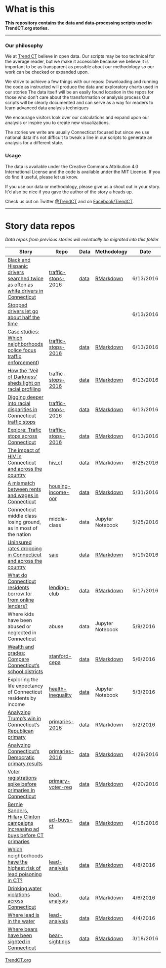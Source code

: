 # What is this

**This repository contains the data and data-processing scripts used in TrendCT.org stories.**

---

### Our philosophy
We at [Trend CT](http://www.trendct.org) believe in open data. Our scripts may be too technical for the average reader, but we make it accessible because we believe it is important to be as transparent as possible about our methodology so our work can be checked or expanded upon.

We strive to achieve a few things with our repos:
Downloading and running the code as instructed will produce the data and exploratory charts used in our stories
The data itself will be an easily found location in the repos for those who don't care about the transformation or analysis process
Our scripts will be clearly documented and can serve as a way for readers to learn advanced data analysis techniques

We encourage visitors look over our calculations and expand upon our analysis or inspire you to create new visualizations. 

The stories we write are usually Connecticut focused but since we use national data it's not difficult to tweak a line in our scripts to generate an analysis for a different state.

### Usage

The data is available under the Creative Commons Attribution 4.0 International License and the code is available under the MIT License. If you do find it useful, please let us know.

If you use our data or methodology, please give us a shout out in your story. It'd also be nice if you gave the author of the story a heads up.

Check us out on Twitter [@TrendCT](http://www.twitter.com/trendct) and on [Facebook/TrendCT](https://www.facebook.com/trendct/).

---

# Story data repos


*Data repos from previous stories will eventually be migrated into this folder*

|  **Story** | **Repo** | **Data** | **Methodology** | **Date** |
|  ------ | ------ | ------ | ------ | ------ |
|  [Black and Hispanic drivers searched twice as often as white drivers in Connecticut](http://trafficstops.trendct.org/story/black-hispanic-drivers-searched-twice-as-often-as-white-drivers-in-connecticut/) | [traffic-stops-2016](https://github.com/trendct/data/tree/master/2016/06/traffic-stops-2016) | [data](https://github.com/trendct/data/tree/master/2016/06/traffic-stops-2016/data) | [RMarkdown](http://trendct.github.io/data/2016/06/traffic-stops-2016/search_contraband.html) | 6/13/2016 |
|  [Stopped drivers let go about half the time](http://trafficstops.trendct.org/story/stopped-drivers-let-go-about-half-the-time/) |  |  |  | 6/13/2016 |
|  [Case studies: Which neighborhoods police focus traffic enforcement](http://trafficstops.trendct.org/story/case-studies-which-neighborhoods-police-focus-traffic-enforcement/)) | [traffic-stops-2016](https://github.com/trendct/data/tree/master/2016/06/traffic-stops-2016) | [data](https://github.com/trendct/data/tree/master/2016/06/traffic-stops-2016/data) | [RMarkdown](http://trendct.github.io/data/2016/06/traffic-stops-2016/location_analysis.html) | 6/13/2016 |
|  [How the 'Veil of Darkness' sheds light on racial profiling](http://trafficstops.trendct.org/story/how-veil-of-darkness-sheds-light-on-racial-profiling/) | [traffic-stops-2016](https://github.com/trendct/data/tree/master/2016/06/traffic-stops-2016) | [data](https://github.com/trendct/data/tree/master/2016/06/traffic-stops-2016/data) | [RMarkdown](http://trendct.github.io/data/2016/06/traffic-stops-2016/veil2.html) | 6/13/2016 |
|  [Digging deeper into racial disparities in Connecticut traffic stops](http://trafficstops.trendct.org/story/digging-deeper-into-racial-disparities-in-ct-traffic-stops/) | [traffic-stops-2016](https://github.com/trendct/data/tree/master/2016/06/traffic-stops-2016) | [data](https://github.com/trendct/data/tree/master/2016/06/traffic-stops-2016/data) | [RMarkdown](http://trendct.github.io/data/2016/06/traffic-stops-2016/story1.html) | 6/13/2016 |
|  [Explore: Trafic stops across Connecticut](http://trafficstops.trendct.org/data/) | [traffic-stops-2016](https://github.com/trendct/data/tree/master/2016/06/traffic-stops-2016) | [data](https://github.com/trendct/data/tree/master/2016/06/traffic-stops-2016/data) | [RMarkdown](http://trendct.github.io/data/2016/06/traffic-stops-2016/mockup.html) | 6/13/2016 |
|  [The impact of HIV in Connecticut and across the country](http://trendct.org/2016/06/28/the-impact-of-hiv-in-connecticut-and-across-the-country/) | [hiv_ct](https://github.com/trendct/data/tree/master/2016/06/hiv_ct) | [data](https://github.com/trendct/data/tree/master/2016/06/hiv_ct/data) | [RMarkdown](http://trendct.github.io/data/2016/06/hiv_ct/) | 6/28/2016 |
|  [A mismatch between rents and wages in Connecticut](http://trendct.org/2016/05/31/the-increasingly-high-cost-of-housing-in-connecticut/) | [housing-income-oor](https://github.com/trendct/data/tree/master/2016/05/housing-income-oor) | [data](https://github.com/trendct/data/tree/master/2016/05/housing-income-oor/data) | [RMarkdown](http://trendct.github.io/data/2016/05/housing-income-oor/) | 5/31/2016 |
|  Connecticut middle class losing ground, as in most of the nation | middle-class | data | Jupyter Notebook | 5/25/2016 |
|  [Uninsured rates dropping in Connecticut and across the country](http://trendct.org/2016/05/19/uninsured-rates-dropping-in-connecticut) | [saie](https://github.com/trendct/data/tree/master/2016/05/sahie) | [data](https://github.com/trendct/data/tree/master/2016/05/sahie/data) | [RMarkdown](http://trendct.github.io/data/2016/05/sahie/) | 5/19/2016 |
|  [What do Connecticut residents borrow for from online lenders?](http://trendct.org/2016/05/17/what-people-took-out-loans-for-in-connecticut) | [lending-club](https://github.com/trendct/data/tree/master/2016/05/stanford-cepa) | [data](https://github.com/trendct/data/tree/master/2016/05/stanford-cepa/data) | [RMarkdown](http://trendct.github.io/data/2016/05/lending-club/) | 5/17/2016 |
|  Where kids have been abused or neglected in Connecticut | abuse | data | Jupyter Notebook | 5/9/2016 |
|  [Wealth and grades: Compare Connecticut’s school districts](http://trendct.org/2016/05/06/wealth-and-grades-compare-connecticuts-school-districts/) | [stanford-cepa](https://github.com/trendct/data/tree/master/2016/05/stanford-cepa) | [data](https://github.com/trendct/data/tree/master/2016/05/stanford-cepa/data) | [RMarkdown](http://trendct.github.io/data/2016/05/stanford-cepa/) | 5/6/2016 |
|  Exploring the life expectancy of Connecticut residents by income | [health-inequality](https://github.com/trendct/data/tree/master/2016/04/health-inequality) | [data](https://github.com/trendct/data/tree/master/2016/04/health-inequality/data) | Jupyter Notebook | 5/3/2016 |
|  [Analyzing Trump’s win in Connecticut’s Republican primary](http://trendct.org/2016/05/02/analyzing-trumps-win-in-connecticuts-primary-election/) | [primaries-2016](https://github.com/trendct/data/tree/master/2016/04/primaries-2016) | [data](https://github.com/trendct/data/tree/master/2016/04/primaries-2016/data) | [RMarkdown](http://trendct.org/2016/05/02/analyzing-trumps-win-in-connecticuts-primary-election/) | 5/2/2016 |
|  [Analyzing Connecticut’s Democratic primary results](http://trendct.org/2016/04/29/analyzing-connecticuts-democratic-primary-results/) | [primaries-2016](https://github.com/trendct/data/tree/master/2016/04/primaries-2016) | [data](https://github.com/trendct/data/tree/master/2016/04/primaries-2016/data) | [RMarkdown](http://trendct.github.io/data/2016/04/primaries-2016/analyzing2008-2016.html) | 4/29/2016 |
|  [Voter registrations spike before primaries in Connecticut](http://trendct.org/2016/04/20/voter-registrations-spike-before-primaries-in-connecticut/) | [primary-voter-reg](https://github.com/trendct/data/tree/master/2016/04/primary-voter-reg) | [data](https://github.com/trendct/data/tree/master/2016/04/primary-voter-reg/data) | [RMarkdown](http://trendct.github.io/data/2016/04/primary-voter-reg/) | 4/20/2016 |
|  [Bernie Sanders, Hillary Clinton campaigns increasing ad buys before CT primaries](http://trendct.org/?p=11872) | [ad-buys-ct](https://github.com/trendct/data/tree/master/2016/04/ad-buys-ct) | [data](https://github.com/trendct/data/tree/master/2016/04/ad-buys-ct/data) | [RMarkdown](http://trendct.github.io/data/2016/04/ad-buys-ct/ad-buys-analysis.html) | 4/18/2016 |
|  [Which neighborhoods have the highest risk of lead poisoning in CT?](http://trendct.org/2016/04/08/where-the-risk-for-lead-poisoning-in-connecticut-is-highest/) | [lead-analysis](https://github.com/trendct/data/tree/master/2016/03/lead-analysis) | [data](https://github.com/trendct/data/tree/master/2016/03/lead-analysis/data) | [RMarkdown](http://trendct.github.io/data/2016/03/lead-analysis/lead_risk_analysis.html) | 4/8/2016 |
|  [Drinking water violations across Connecticut](http://trendct.org/2016/04/06/drinking-water-violations-across-connecticut/) | [lead-analysis](https://github.com/trendct/data/tree/master/2016/03/lead-analysis) | [data](https://github.com/trendct/data/tree/master/2016/03/lead-analysis/data) | [RMarkdown](http://trendct.github.io/data/2016/03/lead-analysis/violations.html) | 4/6/2016 |
|  [Where lead is in the water](http://trendct.org/2016/04/04/where-lead-was-detected-in-connecticuts-drinking-water/) | [lead-analysis](https://github.com/trendct/data/tree/master/2016/03/lead-analysis) | [data](https://github.com/trendct/data/tree/master/2016/03/lead-analysis/data) | [RMarkdown](http://trendct.github.io/data/2016/03/lead-analysis/elevated_lead_levels.html) | 4/4/2016 |
|  [Where bears have been sighted in Connecticut](http://trendct.org/2016/03/22/where-bears-have-been-sighted-in-connecticut/) | [bear-sightings](https://github.com/trendct/data/tree/master/2016/03/bear-sightings) | [data](https://github.com/trendct/data/tree/master/2016/03/bear-sightings/data) | [RMarkdown](http://trendct.github.io/data/2016/03/bear-sightings/) | 3/18/2016 |

<a href="http://trendct.org">TrendCT.org</a>
